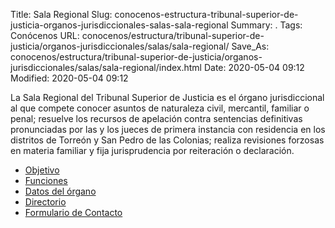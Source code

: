 Title: Sala Regional
Slug: conocenos-estructura-tribunal-superior-de-justicia-organos-jurisdiccionales-salas-sala-regional
Summary: .
Tags: Conócenos
URL: conocenos/estructura/tribunal-superior-de-justicia/organos-jurisdiccionales/salas/sala-regional/
Save_As: conocenos/estructura/tribunal-superior-de-justicia/organos-jurisdiccionales/salas/sala-regional/index.html
Date: 2020-05-04 09:12
Modified: 2020-05-04 09:12


La Sala Regional del Tribunal Superior de Justicia es el órgano jurisdiccional al que compete conocer asuntos de naturaleza civil, mercantil, familiar o penal; resuelve los recursos de apelación contra sentencias definitivas pronunciadas por las y los jueces de primera instancia con residencia en los distritos de Torreón y San Pedro de las Colonias; realiza revisiones forzosas en materia familiar y fija jurisprudencia por reiteración o declaración.

* [Objetivo](objetivo/)
* [Funciones](funciones/)
* [Datos del órgano](datos-del-organo/)
* [Directorio](directorio/)  
* [Formulario de Contacto](formulario-de-contacto/)




